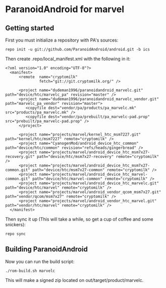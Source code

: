 ParanoidAndroid for marvel
===============

Getting started
---------------
First you must initialize a repository with PA's sources:

    repo init -u git://github.com/ParanoidAndroid/android.git -b ics

Then create .repo/local_manifest.xml with the following in it:

    <?xml version="1.0" encoding="UTF-8"?>
      <manifest>
          <remote  name="cryptomilk"
                   fetch="git://git.cryptomilk.org/" />
    
          <project name="dudeman1996/paranoidandroid_marvelc.git" path="device/htc/marvelc_pa" revision="master" />
          <project name="dudeman1996/paranoidandroid_marvelc_vendor.git" path="marvelc_pa_vendor" revision="master">
             <copyfile dest="vendor/pa/products/pa_marvelc.mk" src="products/pa_marvelc.mk" />
             <copyfile dest="vendor/pa/prebuilt/pa_marvelc-pad.prop" src="prebuilt/pa_marvelc-pad.prop" />
          </project>
  
          <project name="projects/marvel/kernel_htc_msm7227.git" path="kernel/htc/msm7227" remote="cryptomilk" />
          <project name="CyanogenMod/android_device_htc_common" path="device/htc/common" revision="refs/heads/gingerbread" />
          <project name="projects/marvel/android_device_htc_msm7x27-recovery.git" path="device/htc/msm7x27-recovery" remote="cryptomilk" />
          <project name="projects/marvel/android_device_htc_msm7x27-common.git" path="device/htc/msm7x27-common" remote="cryptomilk" />
          <project name="projects/marvel/android_device_htc_marvel-common.git" path="device/htc/marvel-common" remote="cryptomilk" />
          <project name="projects/marvel/android_device_htc_marvelc.git" path="device/htc/marvel" remote="cryptomilk" />
          <project name="projects/marvel/android_vendor_qcom_msm7x27.git" path="vendor/qcom/msm7x27" remote="cryptomilk" />
          <project name="projects/marvel/android_vendor_htc_marvel.git" path="vendor/htc/marvel" remote="cryptomilk" />
      </manifest>


Then sync it up (This will take a while, so get a cup of coffee and some snickers):

    repo sync


Building ParanoidAndroid
------------------------

Now you can run the build script:

    ./rom-build.sh marvelc


This will make a signed zip located on out/target/product/marvelc.
